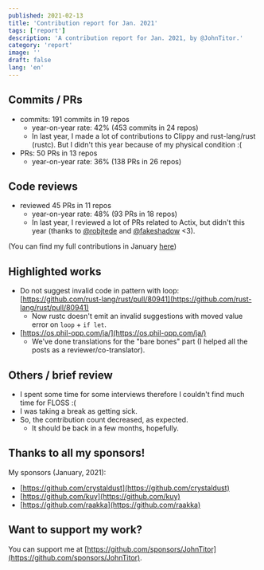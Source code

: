 ```yaml
---
published: 2021-02-13
title: 'Contribution report for Jan. 2021'
tags: ['report']
description: 'A contribution report for Jan. 2021, by @JohnTitor.'
category: 'report'
image: ''
draft: false
lang: 'en'
---
```


## Commits / PRs

- commits: 191 commits in 19 repos
  - year-on-year rate: 42% (453 commits in 24 repos)
  - In last year, I made a lot of contributions to Clippy and rust-lang/rust (rustc).
    But I didn't this year because of my physical condition :(
- PRs: 50 PRs in 13 repos
  - year-on-year rate: 36% (138 PRs in 26 repos)

## Code reviews

- reviewed 45 PRs in 11 repos
  - year-on-year rate: 48% (93 PRs in 18 repos)
  - In last year, I reviewed a lot of PRs related to Actix, but didn't this year
    (thanks to [@robjtede](https://github.com/robjtede) and [@fakeshadow](https://github.com/fakeshadow) \<3).

(You can find my full contributions in January [here](https://github.com/JohnTitor?tab=overview&from=2021-01-01&to=2021-01-31))

## Highlighted works

- Do not suggest invalid code in pattern with loop: [https://github.com/rust-lang/rust/pull/80941](https://github.com/rust-lang/rust/pull/80941)
  - Now rustc doesn't emit an invalid suggestions with moved value error on `loop` + `if let`.
- [https://os.phil-opp.com/ja/](https://os.phil-opp.com/ja/)
  - We've done translations for the "bare bones" part (I helped all the posts as a reviewer/co-translator).

## Others / brief review

- I spent some time for some interviews therefore I couldn't find much time for FLOSS :(
- I was taking a break as getting sick.
- So, the contribution count decreased, as expected.
  - It should be back in a few months, hopefully.

## Thanks to all my sponsors!

My sponsors (January, 2021):

- [https://github.com/crystaldust](https://github.com/crystaldust)
- [https://github.com/kuy](https://github.com/kuy)
- [https://github.com/raakka](https://github.com/raakka)

## Want to support my work?

You can support me at [https://github.com/sponsors/JohnTitor](https://github.com/sponsors/JohnTitor).
